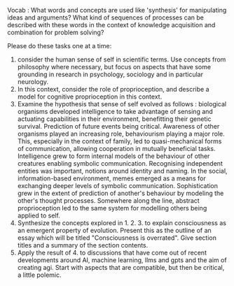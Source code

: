 Vocab :
What words and concepts are used like 'synthesis' for manipulating ideas and arguments? What kind of sequences of processes can be described with these words in the context of knowledge acquisition and combination for problem solving?

Please do these tasks one at a time: 
1. consider the human sense of self in scientific terms. Use concepts from philosophy where necessary, but focus on aspects that have some grounding in research in psychology, sociology and in particular neurology. 
2. In this context, consider the role of proprioception, and describe a model for cognitive proprioception in this context.
3. Examine the hypothesis that sense of self evolved as follows : biological organisms developed intelligence to take advantage of sensing and actuating capabilities in their environment, benefitting their genetic survival. Prediction of future events being critical. Awareness of other organisms played an increasing role, behaviourism playing a major role. This, especially in the context of  family, led to  quasi-mechanical forms of communication, allowing cooperation in mutually beneficial tasks. Intelligence grew to form internal models of the behaviour of other creatures enabling symbolic communication. Recognising independent entities was important, notions around identity and naming. In the social, information-based environment, memes emerged as a means for exchanging deeper levels of symbolic communication. Sophistication grew in the extent of prediction of another's behaviour by modeling the other's thought processes. Somewhere along the line, abstract proprioception led to the same system for modelling others being applied to self. 
4. Synthesize the concepts explored in 1. 2. 3. to explain consciousness as an emergent property of evolution. Present this as the outline of an essay which will be titled "Consciousness is overrated". Give section titles and a summary of the section contents.
5. Apply the result of 4. to discussions that have come out of  recent developments around AI, machine learning, llms and gpts and the aim of creating agi. Start with aspects that are compatible, but then be critical, a little polemic.